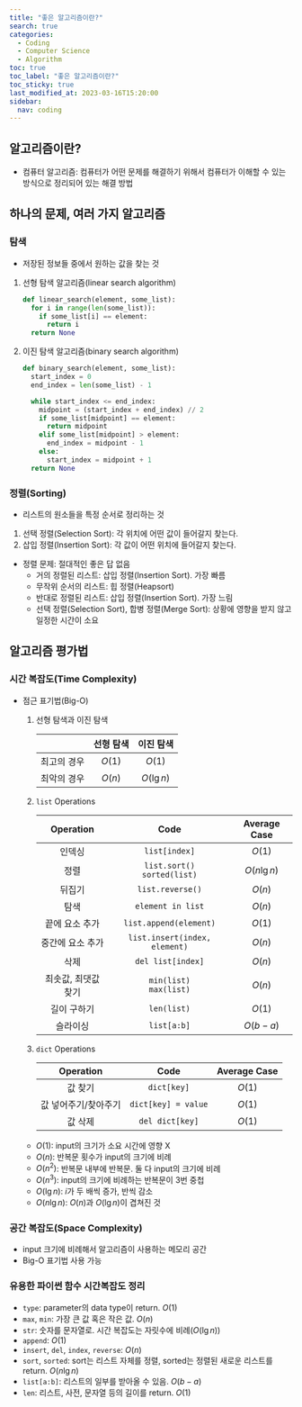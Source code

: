 ```yaml
---
title: "좋은 알고리즘이란?"
search: true
categories:
  - Coding
  - Computer Science
  - Algorithm
toc: true
toc_label: "좋은 알고리즘이란?"
toc_sticky: true
last_modified_at: 2023-03-16T15:20:00
sidebar:
  nav: coding
---
```


## 알고리즘이란?

- 컴퓨터 알고리즘: 컴퓨터가 어떤 문제를 해결하기 위해서 컴퓨터가 이해할 수 있는 방식으로 정리되어 있는 해결 방법

## 하나의 문제, 여러 가지 알고리즘

### 탐색

- 저장된 정보들 중에서 원하는 값을 찾는 것

1. 선형 탐색 알고리즘(linear search algorithm)

   ```python
   def linear_search(element, some_list):
     for i in range(len(some_list)):
       if some_list[i] == element:
         return i
     return None
   ```

2. 이진 탐색 알고리즘(binary search algorithm)

   ```python
   def binary_search(element, some_list):
     start_index = 0
     end_index = len(some_list) - 1

     while start_index <= end_index:
       midpoint = (start_index + end_index) // 2
       if some_list[midpoint] == element:
         return midpoint
       elif some_list[midpoint] > element:
         end_index = midpoint - 1
       else:
         start_index = midpoint + 1
     return None
   ```

### 정렬(Sorting)

- 리스트의 원소들을 특정 순서로 정리하는 것

1. 선택 정렬(Selection Sort): 각 위치에 어떤 값이 들어갈지 찾는다.
2. 삽입 정렬(Insertion Sort): 각 값이 어떤 위치에 들어갈지 찾는다.

- 정렬 문제: 절대적인 좋은 답 없음
  - 거의 정렬된 리스트: 삽입 정렬(Insertion Sort). 가장 빠름
  - 무작위 순서의 리스트: 힙 정렬(Heapsort)
  - 반대로 정렬된 리스트: 삽입 정렬(Insertion Sort). 가장 느림
  - 선택 정렬(Selection Sort), 합병 정렬(Merge Sort): 상황에 영향을 받지 않고 일정한 시간이 소요

## 알고리즘 평가법

### 시간 복잡도(Time Complexity)

- 점근 표기법(Big-O)

  1. 선형 탐색과 이진 탐색

     |             | 선형 탐색 | 이진 탐색  |
     | :---------: | :-------: | :--------: |
     | 최고의 경우 |  $O(1)$   |   $O(1)$   |
     | 최악의 경우 |  $O(n)$   | $O(\lg n)$ |

  2. `list` Operations

     |      Operation      |              Code               | Average Case |
     | :-----------------: | :-----------------------------: | :----------: |
     |       인덱싱        |          `list[index]`          |    $O(1)$    |
     |        정렬         | `list.sort()`<br>`sorted(list)` | $O(n\lg n)$  |
     |       뒤집기        |        `list.reverse()`         |    $O(n)$    |
     |        탐색         |        `element in list`        |    $O(n)$    |
     |   끝에 요소 추가    |     `list.append(element)`      |    $O(1)$    |
     |  중간에 요소 추가   |  `list.insert(index, element)`  |    $O(n)$    |
     |        삭제         |        `del list[index]`        |    $O(n)$    |
     | 최솟값, 최댓값 찾기 |   `min(list)`<br>`max(list)`    |    $O(n)$    |
     |     길이 구하기     |           `len(list)`           |    $O(1)$    |
     |      슬라이싱       |           `list[a:b]`           |   $O(b-a)$   |

  3. `dict` Operations

     |      Operation       |        Code         | Average Case |
     | :------------------: | :-----------------: | :----------: |
     |       값 찾기        |     `dict[key]`     |    $O(1)$    |
     | 값 넣어주기/찾아주기 | `dict[key] = value` |    $O(1)$    |
     |       값 삭제        |   `del dict[key]`   |    $O(1)$    |

  - $O(1)$: input의 크기가 소요 시간에 영향 X
  - $O(n)$: 반복문 횟수가 input의 크기에 비례
  - $O(n^2)$: 반복문 내부에 반복문. 둘 다 input의 크기에 비례
  - $O(n^3)$: input의 크기에 비례하는 반복문이 3번 중첩
  - $O(\lg n)$: $i$가 두 배씩 증가, 반씩 감소
  - $O(n\lg n)$: $O(n)$과 $O(\lg n)$이 겹쳐진 것

### 공간 복잡도(Space Complexity)

- input 크기에 비례해서 알고리즘이 사용하는 메모리 공간
- Big-O 표기법 사용 가능

### 유용한 파이썬 함수 시간복잡도 정리

- `type`: parameter의 data type이 return. $O(1)$
- `max`, `min`: 가장 큰 값 혹은 작은 값. $O(n)$
- `str`: 숫자를 문자열로. 시간 복잡도는 자릿수에 비례($O(\lg n)$)
- `append`: $O(1)$
- `insert`, `del`, `index`, `reverse`: $O(n)$
- `sort`, `sorted`: sort는 리스트 자체를 정렬, sorted는 정렬된 새로운 리스트를 return. $O(n\lg n)$
- `list[a:b]`: 리스트의 일부를 받아올 수 있음. $O(b-a)$
- `len`: 리스트, 사전, 문자열 등의 길이를 return. $O(1)$
